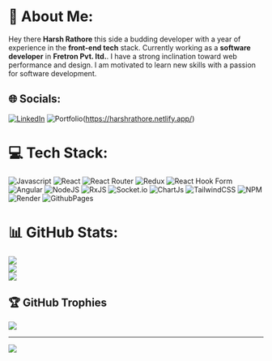 # 💫 About Me:
Hey there **Harsh Rathore** this side a budding developer with a year of experience in the **front-end tech** stack. Currently working as a **software developer** in **Fretron Pvt. ltd.**. I have a strong inclination toward web performance and design. I am motivated to learn new skills with a passion for software development.


## 🌐 Socials:
[![LinkedIn](https://img.shields.io/badge/LinkedIn-%230077B5.svg?logo=linkedin&logoColor=white)](https://linkedin.com/in/linkedin.com/in/rathoreharsh-o1) ![Portfolio](https://img.shields.io/badge/Portfolio-255E63?style=for-the-badge&logo=About.me&logoColor=white)(https://harshrathore.netlify.app/) 

# 💻 Tech Stack:
![Javascript](https://img.shields.io/badge/JavaScript-F7DF1E?style=for-the-badge&logo=javascript&logoColor=black) ![React](https://img.shields.io/badge/react-%2320232a.svg?style=for-the-badge&logo=react&logoColor=%2361DAFB) ![React Router](https://img.shields.io/badge/React_Router-CA4245?style=for-the-badge&logo=react-router&logoColor=white) ![Redux](https://img.shields.io/badge/redux-%23593d88.svg?style=for-the-badge&logo=redux&logoColor=white) ![React Hook Form](https://img.shields.io/badge/React%20Hook%20Form-%23EC5990.svg?style=for-the-badge&logo=reacthookform&logoColor=white)  ![Angular](https://img.shields.io/badge/angular-%23DD0031.svg?style=for-the-badge&logo=angular&logoColor=white) ![NodeJS](https://img.shields.io/badge/node.js-6DA55F?style=for-the-badge&logo=node.js&logoColor=white)  ![RxJS](https://img.shields.io/badge/rxjs-%23B7178C.svg?style=for-the-badge&logo=reactivex&logoColor=white)  ![Socket.io](https://img.shields.io/badge/Socket.io-black?style=for-the-badge&logo=socket.io&badgeColor=010101) ![ChartJs](https://img.shields.io/badge/Chart%20js-FF6384?style=for-the-badge&logo=chartdotjs&logoColor=white) ![TailwindCSS](https://img.shields.io/badge/Tailwind_CSS-38B2AC?style=for-the-badge&logo=tailwind-css&logoColor=white) ![NPM](https://img.shields.io/badge/NPM-%23CB3837.svg?style=for-the-badge&logo=npm&logoColor=white) ![Render](https://img.shields.io/badge/Render-%46E3B7.svg?style=for-the-badge&logo=render&logoColor=white) ![GithubPages](https://img.shields.io/badge/github%20pages-121013?style=for-the-badge&logo=github&logoColor=white)
# 📊 GitHub Stats:
![](https://github-readme-stats.vercel.app/api?username=RoGue-sudo1&theme=radical&hide_border=false&include_all_commits=true&count_private=true)<br/>
![](https://github-readme-streak-stats.herokuapp.com/?user=RoGue-sudo1&theme=radical&hide_border=false)<br/>
![](https://github-readme-stats.vercel.app/api/top-langs/?username=RoGue-sudo1&theme=radical&hide_border=false&include_all_commits=true&count_private=true&layout=compact)

## 🏆 GitHub Trophies
![](https://github-profile-trophy.vercel.app/?username=RoGue-sudo1&theme=radical&no-frame=false&no-bg=false&margin-w=4)

---
[![](https://visitcount.itsvg.in/api?id=RoGue-sudo1&icon=1&color=6)](https://visitcount.itsvg.in)


